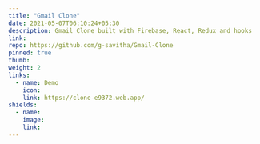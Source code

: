 ```yaml
---
title: "Gmail Clone"
date: 2021-05-07T06:10:24+05:30
description: Gmail Clone built with Firebase, React, Redux and hooks
link:
repo: https://github.com/g-savitha/Gmail-Clone
pinned: true
thumb:
weight: 2
links:
  - name: Demo
    icon:
    link: https://clone-e9372.web.app/
shields:
  - name:
    image:
    link:
---
```

